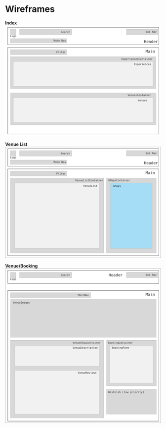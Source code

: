 # Wireframes

**Index**
![Index](wireframes/index.png)

**Venue List**
![Venue List](wireframes/venue-list.png)

**Venue/Booking**
![Booking](wireframes/venue.png)

